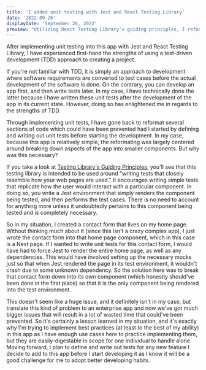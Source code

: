 ```yaml
---
title: 'I added unit testing with Jest and React Testing Library'
date: '2022-09-26'
displayDate: 'September 26, 2022'
preview: "Utilizing React Testing Library's guiding principles, I reformatted several aspects of my code that yielded a friendlier developer experience, as well as a more scalable solution"
---
```


After implementing unit testing into this app with Jest and React Testing Library, I have experienced first-hand the strengths of using a test-driven development (TDD) approach to creating a project.

If you're not familiar with TDD, it is simply an approach to development where software requirements are converted to test cases before the actual development of the software is done. On the contrary, you can develop an app first, and then write tests later. In my case, I have technically done the latter because I have written these unit tests after the development of the app in its current state. However, doing so has enlightened me in regards to the strengths of TDD.

Through implementing unit tests, I have gone back to reformat several sections of code which could have been prevented had I started by defining and writing out unit tests before starting the development. In my case, because this app is relatively simple, the reformating was largely centered around breaking down aspects of the app into smaller components. But why was this necessary?

If you take a look at [Testing Library's Guiding Principles](https://testing-library.com/docs/guiding-principles/), you'll see that this testing library is intended to be used around "writing tests that closely resemble how your web pages are used." It encourages writing simple tests that replicate how the user would interact with a particular component. In doing so, you write a Jest environment that simply renders the component being tested, and then performs the test cases. There is no need to account for anything more unless it undoubtedly pertains to this component being tested and is completely necessary.

So in my situation, I created a contact form that lives on my home page. Without thinking much about it (since this isn't a crazy complex app), I just wrote the contact form into that home page component, which in this case is a Next page. If I wanted to write unit tests for this contact form, I would have had to force Jest to render the entire home page, as well as any dependencies. This would have involved setting up the necessary mocks just so that when Jest rendered the page in its test environment, it wouldn't crash due to some unknown dependency. So the solution here was to break that contact form down into its own component (which honestly should've been done in the first place) so that it is the only component being rendered into the test environment.

This doesn't seem like a huge issue, and it definitely isn't in my case, but translate this kind of problem to an enterprise app and now we've got much bigger issues that will result in a lot of wasted time that could've been prevented. So it's certainly a lesson learned in my situation, and it's exactly why I'm trying to implement best practices (at least to the best of my ability) in this app as I have enough use cases here to practice implementing them, but they are easily-digestable in scope for one individual to handle alone. Moving forward, I plan to define and write out tests for any new feature I decide to add to this app before I start developing it as I know it will be a good challenge for me to adopt better developing habits.
